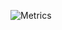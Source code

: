 ![Metrics](https://metrics.lecoq.io/emilienbev?template=classic&base.header=0&base.activity=0&base.community=0&base.repositories=0&base.metadata=0&achievements=1&languages=1&base=header%2C%20activity%2C%20community%2C%20repositories%2C%20metadata&base.indepth=false&base.hireable=false&base.skip=false&languages=false&languages.ignored=ShaderLab%2C%20HLSL%2C%20GLSL%2C%20HCL%2C%20Verilog%2C%20SmallTalk&languages.limit=8&languages.threshold=0%25&languages.other=false&languages.colors=github&languages.sections=most-used&languages.indepth=false&languages.analysis.timeout=15&languages.analysis.timeout.repositories=7.5&languages.categories=markup%2C%20programming&languages.recent.categories=markup%2C%20programming&languages.recent.load=300&languages.recent.days=14&achievements=false&achievements.threshold=C&achievements.secrets=true&achievements.display=detailed&achievements.limit=6&config.timezone=Europe%2FLondon)
<!--[![Emilien's GitHub stats](https://github-readme-stats.vercel.app/api?username=emilienbev&theme=catppuccin_latte&hide_rank=true)](https://github.com/emilienbev/github-readme-stats) -->
